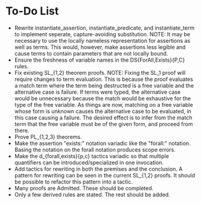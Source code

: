 # To-Do List

- Rewrite instantiate_assertion, instantiate_predicate, and
  instantiate_term to implement seperate, capture-avoiding substitution.
  NOTE: It may be necessary to use the locally nameless representation
  for assertions as well as terms.  This would, however, make assertions
  less legible and cause terms to contain parameters that are not
  locally bound.
- Ensure the freshness of variable names in the DS{ForAll,Exists}{P,C}
  rules.
- Fix existing SL_{1,2} theorem proofs.
  NOTE: Fixing the SL_1 proof will require changes to term evaluation.
  This is because the proof evaluates a match term where the term being
  destructed is a free variable and the alternative case is failure.  If
  terms were typed, the alternative case would be unnecessary because
  the match would be exhaustive for the type of the free variable.  As
  things are now, matching on a free variable whose form is unknown
  causes the alternative case to be evaluated, in this case causing a
  failure.  The desired effect is to infer from the match term that the
  free variable must be of the given form, and proceed from there.
- Prove PL_{1,2,3} theorems.
- Make the assertion "exists:" notation variadic like the "forall:"
  notation.  Basing the notation on the forall notation produces scope
  errors.
- Make the d_{forall,exists}{p,c} tactics variadic so that multiple
  quantifiers can be introduced/specialized in one invocation.
- Add tactics for rewriting in both the premises and the conclusion.
  A pattern for rewriting can be seen in the current SL_{1,2} proofs.
  It should be possible to refactor this pattern into a tactic.
- Many proofs are Admitted.  These should be completed.
- Only a few derived rules are stated.  The rest should be added.
